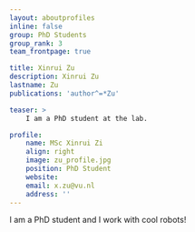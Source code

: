 ```yaml
---
layout: aboutprofiles
inline: false
group: PhD Students
group_rank: 3
team_frontpage: true

title: Xinrui Zu
description: Xinrui Zu
lastname: Zu
publications: 'author^=*Zu'

teaser: >
    I am a PhD student at the lab.

profile:
    name: MSc Xinrui Zi
    align: right
    image: zu_profile.jpg
    position: PhD Student
    website:
    email: x.zu@vu.nl
    address: ''
---
```


I am a PhD student and I work with cool robots!
